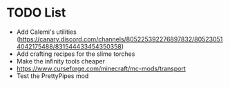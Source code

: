 # TODO List

- Add Calemi's utilities (https://canary.discord.com/channels/805225392276897832/805230514042175488/831544433454350358)
- Add crafting recipes for the slime torches
- Make the infinity tools cheaper
- https://www.curseforge.com/minecraft/mc-mods/transport
- Test the PrettyPipes mod
